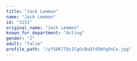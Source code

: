 ```yaml
---
title: "Jack Lemmon"
name: "Jack Lemmon"
id: "3151"
original_name: "Jack Lemmon"
known_for_department: "Acting"
gender: "2"
adult: "false"
profile_path: "/yfS8K77QzICgOcBuQfd5WfgOnCo.jpg"
---
```

